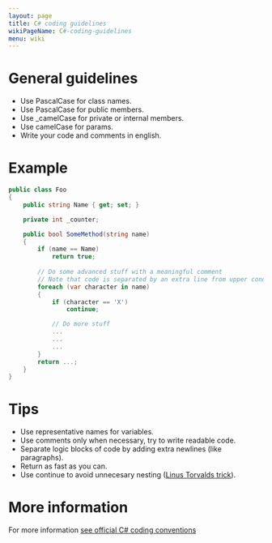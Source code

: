 ```yaml
---
layout: page
title: C# coding guidelines
wikiPageName: C#-coding-guidelines
menu: wiki
---
```


# General guidelines

* Use PascalCase for class names.
* Use PascalCase for public members.
* Use _camelCase for private or internal members.
* Use camelCase for params.
* Write your code and comments in english.

# Example

```csharp
public class Foo 
{    
    public string Name { get; set; }

    private int _counter;

    public bool SomeMethod(string name)
    {
        if (name == Name)
            return true;
        
        // Do some advanced stuff with a meaningful comment
        // Note that code is separated by an extra line from upper condition.
        foreach (var character in name)
        {
            if (character == 'X')
                continue;

            // Do more stuff
            ...
            ...
            ...
        }
        return ...;
    }
}
```
# Tips

* Use representative names for variables.
* Use comments only when necessary, try to write readable code.
* Separate logic blocks of code by adding extra newlines (like paragraphs).
* Return as fast as you can.
* Use continue to avoid unnecesary nesting ([Linus Torvalds trick](https://www.mono-project.com/community/contributing/coding-guidelines/#indentation)).



# More information
For more information [see official C# coding conventions](https://docs.microsoft.com/en-us/dotnet/csharp/programming-guide/inside-a-program/coding-conventions)
